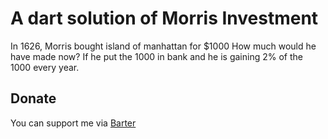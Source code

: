 # A dart solution of Morris Investment

In 1626, Morris bought island of manhattan for $1000
How much would he have made now? If he put the 1000 in bank
and he is gaining 2% of the 1000 every year.

## Donate

You can support me via [Barter](https://barter.me/sixtusagbo)
